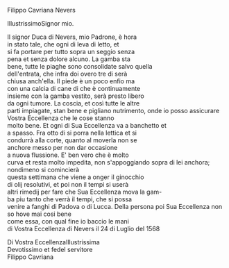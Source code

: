 Filippo Cavriana
Nevers


IllustrissimoSignor mio.

  
Il signor Duca di Nevers, mio Padrone, è hora  
in stato tale, che ogni di leva di letto, et  
si fa portare per tutto sopra un seggio senza  
pena et senza dolore alcuno. La gamba sta  
bene, tutte le piaghe sono consolidate salvo quella  
dell'entrata, che infra doi overo tre di serà  
chiusa anch'ella. Il piede è un poco enfio ma  
con una calcia di cane di che è continuamente  
insieme con la gamba vestito, serà presto libero  
da ogni tumore. La coscia, et così tutte le altre  
parti impiagate, stan bene e pigliano nutrimento, onde io posso assicurare Vostra Eccellenza che le cose stanno  
molto bene. Et ogni di Sua Eccellenza va a banchetto et  
a spasso. Fra otto di si porra nella lettica et si  
condurrà alla corte, quanto al moverla non se  
anchore messo per non dar occasione  
a nuova flussione. E' ben vero che è molto  
curva et resta molto impedita, non s'appoggiando sopra di lei anchora; nondimeno si comincierà  
questa settimana che viene a onger il ginocchio  
di olij resolutivi, et poi non il tempi si userà  
altri rimedij per fare che Sua Eccellenza mova la gam-  
ba piu tanto che verrà il tempi, che si possa  
venire a fanghi di Padova o di Lucca. Della persona poi Sua Eccellenza non so hove mai cosi bene  
come essa, con qual fine io baccio le mani  
di Vostra Eccellenza di Nevers il 24 di Luglio del 1568

  
Di Vostra EccellenzaIllustrissima  
Devotissimo et fedel servitore  
Filippo Cavriana

